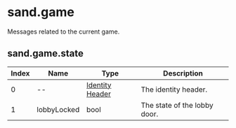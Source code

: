 # sand.game

Messages related to the current game.

## sand.game.state

| Index | Name        | Type                                    | Description                  |
| ----- | ----------- | --------------------------------------- | ---------------------------- |
| 0     | --          | [Identity Header](/networking/identity) | The identity header.         |
| 1     | lobbyLocked | bool                                    | The state of the lobby door. |
